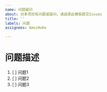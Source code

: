 ```yaml
---
name: 问题疑问
about: 对本项目有问题或疑问，请选择此模板提交Issues
title: ''
labels: 问题
assignees: AmosHuKe

---
```


# 问题描述

1. [ ]  问题1
2. [ ]  问题2
3. [ ]  问题3
